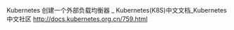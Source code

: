 

Kubernetes 创建一个外部负载均衡器 _ Kubernetes(K8S)中文文档_Kubernetes中文社区 http://docs.kubernetes.org.cn/759.html